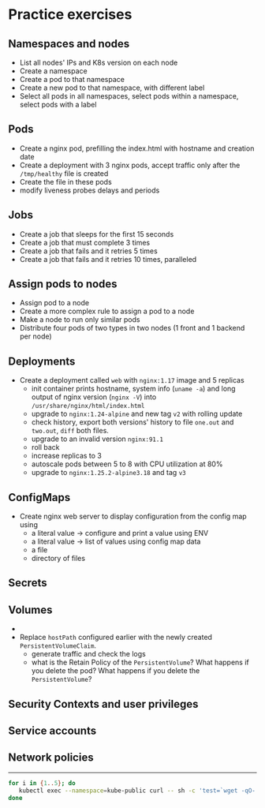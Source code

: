 # Practice exercises

## Namespaces and nodes
- List all nodes' IPs and K8s version on each node
- Create a namespace
- Create a pod to that namespace
- Create a new pod to that namespace, with different label
- Select all pods in all namespaces, select pods within a namespace, select pods with a label

## Pods
- Create a nginx pod, prefilling the index.html with hostname and creation date
- Create a deployment with 3 nginx pods, accept traffic only after the `/tmp/healthy` file is created
- Create the file in these pods
- modify liveness probes delays and periods

## Jobs
- Create a job that sleeps for the first 15 seconds
- Create a job that must complete 3 times
- Create a job that fails and it retries 5 times
- Create a job that fails and it retries 10 times, paralleled

## Assign pods to nodes
- Assign pod to a node
- Create a more complex rule to assign a pod to a node
- Make a node to run only similar pods
- Distribute four pods of two types in two nodes (1 front and 1 backend per node)

## Deployments
- Create a deployment called `web` with `nginx:1.17` image and 5 replicas
  - init container prints hostname, system info (`uname -a`) and long output of nginx version (`nginx -V`) into `/usr/share/nginx/html/index.html`
  - upgrade to `nginx:1.24-alpine` and new tag `v2` with rolling update
  - check history, export both versions' history to file `one.out` and `two.out`, `diff` both files.
  - upgrade to an invalid version `nginx:91.1`
  - roll back 
  - increase replicas to 3
  - autoscale pods between 5 to 8 with CPU utilization at 80%
  - upgrade to `nginx:1.25.2-alpine3.18` and tag `v3`

## ConfigMaps
- Create nginx web server to display configuration from the config map using
  - a literal value -> configure and print a value using ENV
  - a literal value -> list of values using config map data
  - a file
  - directory of files

## Secrets

## Volumes

- 
- Replace `hostPath` configured earlier with the newly created `PersistentVolumeClaim`.
  - generate traffic and check the logs
  - what is the Retain Policy of the `PersistentVolume`? What happens if you delete the pod? What happens if you delete the `PersistentVolume`?

## Security Contexts and user privileges

## Service accounts

## Network policies

-----

```bash
for i in {1..5}; do
   kubectl exec --namespace=kube-public curl -- sh -c 'test=`wget -qO- -T 2  http://webapp-service.default.svc.cluster.local:8080/info 2>&1` && echo "$test OK" || echo "Failed"';
done
```
